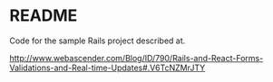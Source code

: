 # README

Code for the sample Rails project described at.

http://www.webascender.com/Blog/ID/790/Rails-and-React-Forms-Validations-and-Real-time-Updates#.V6TcNZMrJTY


